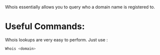 Whois essentially allows you to query who a domain name is registered to.
# Useful Commands:

Whois lookups are very easy to perform. Just use :

```bash
Whois <domain>
```